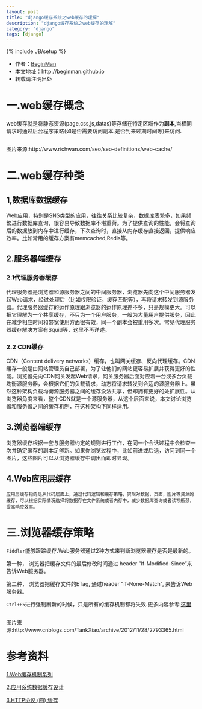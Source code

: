 ```yaml
---
layout: post
title: "django缓存系统之web缓存的理解"
description: "django缓存系统之web缓存的理解"
category: "django"
tags: [django]
---
```

{% include JB/setup %}
<ul>
    <li>作者：<a href="http://weibo.com/beginman" target="blank">BeginMan</a></li>
    <li>本文地址：http://beginman.github.io</li>
    <li>转载请注明出处</li>
</ul>
<h1>一.web缓存概念</h1>

<p>web缓存就是将静态资源(page,css,js,datas)等存储在特定区域作为<strong>副本</strong>,当相同请求时通过后台程序策略(如是否需要访问副本,是否到来过期时间等)来访问.</p>

<p><img src="http://www.richwan.com/seo/wp-content/uploads/2012/07/web-cache-architecture.jpg" alt="" /></p>

<p>图片来源:http://www.richwan.com/seo/seo-definitions/web-cache/</p>

<!--more-->

<h1>二.web缓存种类</h1>

<h2>1,数据库数据缓存</h2>

<p>Web应用，特别是SNS类型的应用，往往关系比较复杂，数据库表繁多，如果频繁进行数据库查询，很容易导致数据库不堪重荷。为了提供查询的性能，会将查询后的数据放到内存中进行缓存，下次查询时，直接从内存缓存直接返回，提供响应效率。比如常用的缓存方案有memcached,Redis等。</p>

<h2>2.服务器端缓存</h2>

<h3>2.1代理服务器缓存</h3>

<p>代理服务器是浏览器和源服务器之间的中间服务器，浏览器先向这个中间服务器发起Web请求，经过处理后（比如权限验证，缓存匹配等），再将请求转发到源服务器。代理服务器缓存的运作原理跟浏览器的运作原理差不多，只是规模更大。可以把它理解为一个共享缓存，不只为一个用户服务，一般为大量用户提供服务，因此在减少相应时间和带宽使用方面很有效，同一个副本会被重用多次。常见代理服务器缓存解决方案有Squid等，这里不再详述。</p>

<h3>2.2 CDN缓存</h3>

<p>CDN（Content delivery networks）缓存，也叫网关缓存、反向代理缓存。CDN缓存一般是由网站管理员自己部署，为了让他们的网站更容易扩展并获得更好的性能。浏览器先向CDN网关发起Web请求，网关服务器后面对应着一台或多台负载均衡源服务器，会根据它们的负载请求，动态将请求转发到合适的源服务器上。虽然这种架构负载均衡源服务器之间的缓存没法共享，但却拥有更好的处扩展性。从浏览器角度来看，整个CDN就是一个源服务器，从这个层面来说，本文讨论浏览器和服务器之间的缓存机制，在这种架构下同样适用。</p>

<h2>3.浏览器端缓存</h2>

<p>浏览器缓存根据一套与服务器约定的规则进行工作，在同一个会话过程中会检查一次并确定缓存的副本足够新。如果你浏览过程中，比如前进或后退，访问到同一个图片，这些图片可以从浏览器缓存中调出而即时显现。</p>

<h2>4.Web应用层缓存</h2>

<pre><code>应用层缓存指的是从代码层面上，通过代码逻辑和缓存策略，实现对数据，页面，图片等资源的缓存，可以根据实际情况选择将数据存在文件系统或者内存中，减少数据库查询或者读写瓶颈，提高响应效率。
</code></pre>

<h1>三.浏览器缓存策略</h1>

<p><code>Fiddler</code>能够跟踪缓存.Web服务器通过2种方式来判断浏览器缓存是否是最新的。</p>

<p>第一种， 浏览器把缓存文件的最后修改时间通过 header ”If-Modified-Since“来告诉Web服务器。</p>

<p>第二种， 浏览器把缓存文件的ETag, 通过header "If-None-Match", 来告诉Web服务器。</p>

<p><code>Ctrl+F5</code>进行强制刷新的时候，只是所有的缓存机制都将失效.更多内容参考:<a href="http://www.alloyteam.com/2012/03/web-cache-2-browser-cache/">这里</a></p>

<p><img src="http://pic002.cnblogs.com/images/2012/263119/2012111910592554.png" alt="" /></p>

<p>图片来源:http://www.cnblogs.com/TankXiao/archive/2012/11/28/2793365.html</p>

<h1>参考资料</h1>

<p><a href="http://www.alloyteam.com/2012/03/web-cache-1-web-cache-overview/">1.Web缓存机制系列</a></p>

<p><a href="http://rdc.taobao.org/?p=1481">2.应用系统数据缓存设计</a></p>

<p><a href="http://www.cnblogs.com/TankXiao/archive/2012/11/28/2793365.html">3.HTTP协议 (四) 缓存</a></p>
